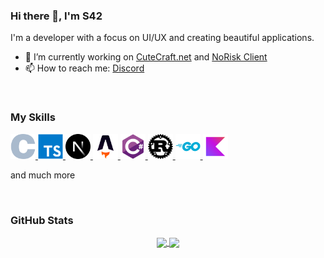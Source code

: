 ### Hi there 👋, I'm S42

I'm a developer with a focus on UI/UX and creating beautiful applications.

- 🔭 I’m currently working on [CuteCraft.net](https://discord.gg/cutecraft) and [NoRisk Client](https:/norisk.gg)
- 📫 How to reach me: [Discord](https://discord.com/users/787306646417571860)

<br/>

### My Skills

<p align="left">
  <a href="https://www.cprogramming.com/" target="_blank" rel="noreferrer">
    <img src="https://raw.githubusercontent.com/devicons/devicon/master/icons/c/c-original.svg" alt="c" width="40" height="40"/>
  </a>
  <a href="https://www.typescriptlang.org/" target="_blank" rel="noreferrer">
    <img src="https://raw.githubusercontent.com/devicons/devicon/master/icons/typescript/typescript-original.svg" alt="typescript" width="40" height="40"/>
  </a>
  <a href="https://nextjs.org/" target="_blank" rel="noreferrer">
    <img src="https://raw.githubusercontent.com/devicons/devicon/master/icons/nextjs/nextjs-original.svg" alt="nextjs" width="40" height="40"/>
  </a>
  <a href="https://astro.build/" target="_blank" rel="noreferrer">
    <img src="https://raw.githubusercontent.com/devicons/devicon/master/icons/astro/astro-original.svg" alt="astro" width="40" height="40"/>
  </a>
  <a href="https://www.w3schools.com/cs/" target="_blank" rel="noreferrer">
    <img src="https://raw.githubusercontent.com/devicons/devicon/master/icons/csharp/csharp-original.svg" alt="csharp" width="40" height="40"/>
  </a>
  <a href="https://www.rust-lang.org" target="_blank" rel="noreferrer">
    <img src="https://raw.githubusercontent.com/devicons/devicon/refs/heads/master/icons/rust/rust-original.svg" alt="rust" width="40" height="40"/>
  </a>
  <a href="https://golang.org" target="_blank" rel="noreferrer">
    <img src="https://raw.githubusercontent.com/devicons/devicon/refs/heads/master/icons/go/go-original-wordmark.svg" alt="go" width="40" height="40"/>
  </a>
  <a href="https://kotlinlang.org" target="_blank" rel="noreferrer">
    <img src="https://raw.githubusercontent.com/devicons/devicon/refs/heads/master/icons/kotlin/kotlin-original.svg" alt="kotlin" width="40" height="40"/>
  </a>
</p>
<p>and much more</p>

<br/>

### GitHub Stats

<p align="center">
  <a href="https://github.com/S42yt">
    <img align="center" src="https://github-readme-stats.vercel.app/api?username=S42yt&show_icons=true&theme=transparent&hide_border=true" />
  </a>
  <a href="https://github.com/S42yt">
    <img align="center" src="https://github-readme-stats.vercel.app/api/top-langs/?username=S42yt&layout=compact&theme=transparent&hide_border=true" />
  </a>
</p>
